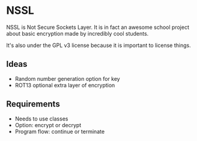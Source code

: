NSSL
====

NSSL is Not Secure Sockets Layer. It is in fact an awesome school project about
basic encryption made by incredibly cool students.

It's also under the GPL v3 license because it is important to license things.

Ideas
----
- Random number generation option for key
- ROT13 optional extra layer of encryption

Requirements
----
- Needs to use classes
- Option: encrypt or decrypt
- Program flow: continue or terminate
